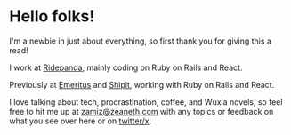 # Hello folks!
I'm a newbie in just about everything, so first thank you for giving this a read!

I work at [Ridepanda](https://www.ridepanda.com/), mainly coding on Ruby on Rails and React.

Previously at [Emeritus](https://emeritus.org/) and [Shipit](https://www.shipit.cl/), working with Ruby on Rails and React.


I love talking about tech, procrastination, coffee, and Wuxia novels, so feel free to hit me up at [zamiz@zeaneth.com](mailto:zamiz@zeaneth.com) with any topics or feedback on what you see over here or on [twitter/x](https://twitter.com/ZamizTo).
